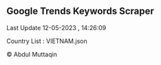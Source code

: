 

## Google Trends Keywords Scraper 
 
Last Update 12-05-2023 , 14:26:09

Country List :
VIETNAM.json



© Abdul Muttaqin 

